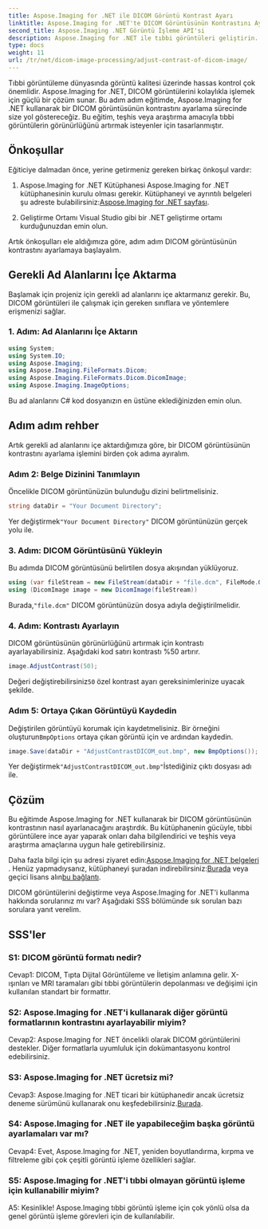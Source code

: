 ```yaml
---
title: Aspose.Imaging for .NET ile DICOM Görüntü Kontrast Ayarı
linktitle: Aspose.Imaging for .NET'te DICOM Görüntüsünün Kontrastını Ayarlayın
second_title: Aspose.Imaging .NET Görüntü İşleme API'si
description: Aspose.Imaging for .NET ile tıbbi görüntüleri geliştirin. DICOM görüntü kontrastını kolay adımlarla ayarlayın.
type: docs
weight: 11
url: /tr/net/dicom-image-processing/adjust-contrast-of-dicom-image/
---
```

Tıbbi görüntüleme dünyasında görüntü kalitesi üzerinde hassas kontrol çok önemlidir. Aspose.Imaging for .NET, DICOM görüntülerini kolaylıkla işlemek için güçlü bir çözüm sunar. Bu adım adım eğitimde, Aspose.Imaging for .NET kullanarak bir DICOM görüntüsünün kontrastını ayarlama sürecinde size yol göstereceğiz. Bu eğitim, teşhis veya araştırma amacıyla tıbbi görüntülerin görünürlüğünü artırmak isteyenler için tasarlanmıştır. 

## Önkoşullar

Eğiticiye dalmadan önce, yerine getirmeniz gereken birkaç önkoşul vardır:

1. Aspose.Imaging for .NET Kütüphanesi
 Aspose.Imaging for .NET kütüphanesinin kurulu olması gerekir. Kütüphaneyi ve ayrıntılı belgeleri şu adreste bulabilirsiniz:[Aspose.Imaging for .NET sayfası](https://reference.aspose.com/imaging/net/).

2. Geliştirme Ortamı
Visual Studio gibi bir .NET geliştirme ortamı kurduğunuzdan emin olun.

Artık önkoşulları ele aldığımıza göre, adım adım DICOM görüntüsünün kontrastını ayarlamaya başlayalım.

## Gerekli Ad Alanlarını İçe Aktarma

Başlamak için projeniz için gerekli ad alanlarını içe aktarmanız gerekir. Bu, DICOM görüntüleri ile çalışmak için gereken sınıflara ve yöntemlere erişmenizi sağlar.

### 1. Adım: Ad Alanlarını İçe Aktarın

```csharp
using System;
using System.IO;
using Aspose.Imaging;
using Aspose.Imaging.FileFormats.Dicom;
using Aspose.Imaging.FileFormats.Dicom.DicomImage;
using Aspose.Imaging.ImageOptions;
```

Bu ad alanlarını C# kod dosyanızın en üstüne eklediğinizden emin olun.

## Adım adım rehber

Artık gerekli ad alanlarını içe aktardığımıza göre, bir DICOM görüntüsünün kontrastını ayarlama işlemini birden çok adıma ayıralım.

### Adım 2: Belge Dizinini Tanımlayın

Öncelikle DICOM görüntünüzün bulunduğu dizini belirtmelisiniz.

```csharp
string dataDir = "Your Document Directory";
```

 Yer değiştirmek`"Your Document Directory"` DICOM görüntünüzün gerçek yolu ile.

### 3. Adım: DICOM Görüntüsünü Yükleyin

Bu adımda DICOM görüntüsünü belirtilen dosya akışından yüklüyoruz.

```csharp
using (var fileStream = new FileStream(dataDir + "file.dcm", FileMode.Open, FileAccess.Read))
using (DicomImage image = new DicomImage(fileStream))
```

 Burada,`"file.dcm"` DICOM görüntünüzün dosya adıyla değiştirilmelidir.

### 4. Adım: Kontrastı Ayarlayın

DICOM görüntüsünün görünürlüğünü artırmak için kontrastı ayarlayabilirsiniz. Aşağıdaki kod satırı kontrastı %50 artırır.

```csharp
image.AdjustContrast(50);
```

 Değeri değiştirebilirsiniz`50` özel kontrast ayarı gereksinimlerinize uyacak şekilde.

### Adım 5: Ortaya Çıkan Görüntüyü Kaydedin

 Değiştirilen görüntüyü korumak için kaydetmelisiniz. Bir örneğini oluşturun`BmpOptions` ortaya çıkan görüntü için ve ardından kaydedin.

```csharp
image.Save(dataDir + "AdjustContrastDICOM_out.bmp", new BmpOptions());
```

 Yer değiştirmek`"AdjustContrastDICOM_out.bmp"`İstediğiniz çıktı dosyası adı ile.

## Çözüm

Bu eğitimde Aspose.Imaging for .NET kullanarak bir DICOM görüntüsünün kontrastının nasıl ayarlanacağını araştırdık. Bu kütüphanenin gücüyle, tıbbi görüntülere ince ayar yaparak onları daha bilgilendirici ve teşhis veya araştırma amaçlarına uygun hale getirebilirsiniz.

 Daha fazla bilgi için şu adresi ziyaret edin:[Aspose.Imaging for .NET belgeleri](https://reference.aspose.com/imaging/net/) . Henüz yapmadıysanız, kütüphaneyi şuradan indirebilirsiniz:[Burada](https://releases.aspose.com/imaging/net/) veya geçici lisans alın[bu bağlantı](https://purchase.aspose.com/temporary-license/).

DICOM görüntülerini değiştirme veya Aspose.Imaging for .NET'i kullanma hakkında sorularınız mı var? Aşağıdaki SSS bölümünde sık sorulan bazı sorulara yanıt verelim.

## SSS'ler

### S1: DICOM görüntü formatı nedir?

Cevap1: DICOM, Tıpta Dijital Görüntüleme ve İletişim anlamına gelir. X-ışınları ve MRI taramaları gibi tıbbi görüntülerin depolanması ve değişimi için kullanılan standart bir formattır.

### S2: Aspose.Imaging for .NET'i kullanarak diğer görüntü formatlarının kontrastını ayarlayabilir miyim?

Cevap2: Aspose.Imaging for .NET öncelikli olarak DICOM görüntülerini destekler. Diğer formatlarla uyumluluk için dokümantasyonu kontrol edebilirsiniz.

### S3: Aspose.Imaging for .NET ücretsiz mi?

 Cevap3: Aspose.Imaging for .NET ticari bir kütüphanedir ancak ücretsiz deneme sürümünü kullanarak onu keşfedebilirsiniz.[Burada](https://releases.aspose.com/).

### S4: Aspose.Imaging for .NET ile yapabileceğim başka görüntü ayarlamaları var mı?

Cevap4: Evet, Aspose.Imaging for .NET, yeniden boyutlandırma, kırpma ve filtreleme gibi çok çeşitli görüntü işleme özellikleri sağlar.

### S5: Aspose.Imaging for .NET'i tıbbi olmayan görüntü işleme için kullanabilir miyim?

A5: Kesinlikle! Aspose.Imaging tıbbi görüntü işleme için çok yönlü olsa da genel görüntü işleme görevleri için de kullanılabilir.